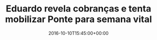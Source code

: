 ---
layout: post
title: "Eduardo revela cobranças e tenta mobilizar Ponte para semana vital "
date: 2016-10-10T15:45:00+00:00
external_link: "http://globoesporte.globo.com/sp/campinas-e-regiao/futebol/times/ponte-preta/noticia/2016/10/eduardo-revela-cobrancas-e-tenta-mobilizar-ponte-para-semana-vital.html"
categories: news globo.com
---